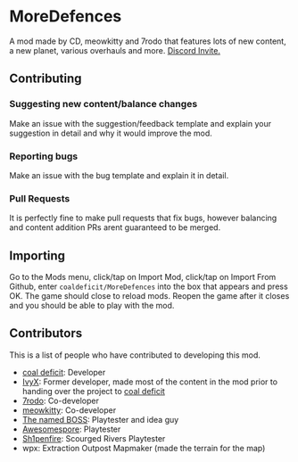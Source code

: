 # MoreDefences
A mod made by CD, meowkitty and 7rodo that features lots of new content, a new planet, various overhauls and more. [Discord Invite.](https://discord.gg/9YHA3q8HHq)

## Contributing
### Suggesting new content/balance changes
Make an issue with the suggestion/feedback template and explain your suggestion in detail and why it would improve the mod.
### Reporting bugs
Make an issue with the bug template and explain it in detail.
### Pull Requests
It is perfectly fine to make pull requests that fix bugs, however balancing and content addition PRs arent guaranteed to be merged.

## Importing
Go to the Mods menu, click/tap on Import Mod, click/tap on Import From Github, enter ``coaldeficit/MoreDefences`` into the box that appears and press OK. The game should close to reload mods. Reopen the game after it closes and you should be able to play with the mod.

## Contributors
This is a list of people who have contributed to developing this mod.
- [coal deficit](https://github.com/coaldeficit): Developer
- [IvyX](https://github.com/TheRealIvyX): Former developer, made most of the content in the mod prior to handing over the project to [coal deficit](https://github.com/coaldeficit)
- [7rodo](https://github.com/7rodo): Co-developer
- [meowkitty](https://github.com/meowkitty9694e): Co-developer
- [The named BOSS](https://github.com/The-named-BOSS): Playtester and idea guy
- [Awesomespore](https://github.com/Awesomespore): Playtester
- [Sh1penfire](https://github.com/Sh1penfire): Scourged Rivers Playtester
- wpx: Extraction Outpost Mapmaker (made the terrain for the map)